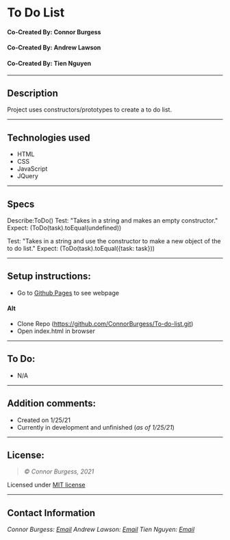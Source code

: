 # To Do List
#### Co-Created By: Connor Burgess  
#### Co-Created By: Andrew Lawson
#### Co-Created By: Tien Nguyen

* * *

## Description  
Project uses constructors/prototypes to create a to do list.

* * *

## Technologies used
* HTML
* CSS
* JavaScript
* JQuery
* * *

## Specs

Describe:ToDo()
Test: "Takes in a string and makes an empty constructor."
Expect: (ToDo(task).toEqual(undefined))

Test: "Takes in a string and use the constructor to make a new object of the to do list."
Expect: (ToDo(task).toEqual({task: task}))

* * *

## Setup instructions:  
* Go to [Github Pages](Link) to see webpage
#### Alt
* Clone Repo (https://github.com/ConnorBurgess/To-do-list.git)
* Open index.html in browser

* * *

## To Do:
* N/A

* * *

## Addition comments:
* Created on 1/25/21  
* Currently in development and unfinished (*as of 1/25/21*)

* * *

## License:
> *&copy; Connor Burgess, 2021*

Licensed under [MIT license](https://mit-license.org/)

* * *

## Contact Information
_Connor Burgess: [Email](connorburgesscodes@gmail.com)_
_Andrew Lawson: [Email](alawson89@gmail.com)_
_Tien Nguyen: [Email](tien96ng@github.com)_